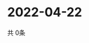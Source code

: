 # 2022-04-22
  共 0条

  <!-- BEGIN -->
  <!-- 最后更新时间Fri Apr 22 2022 06:09:24 GMT+0000 (Coordinated Universal Time) -->
  
  <!-- END -->
  
  